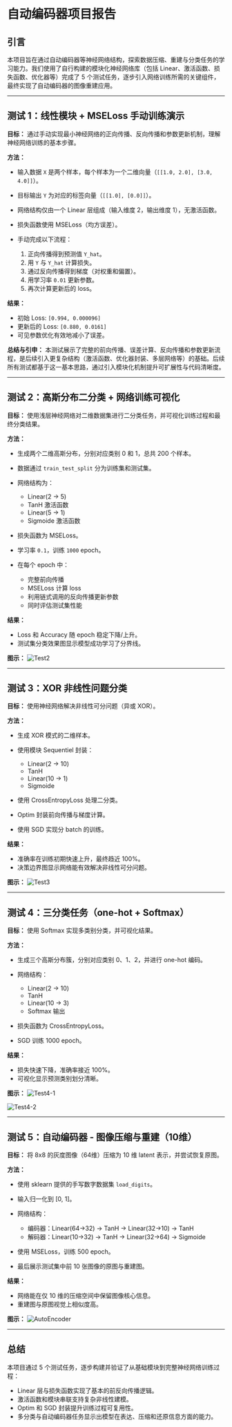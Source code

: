 # 自动编码器项目报告

## 引言

本项目旨在通过自动编码器等神经网络结构，探索数据压缩、重建与分类任务的学习能力。我们使用了自行构建的模块化神经网络库（包括 Linear、激活函数、损失函数、优化器等）完成了 5 个测试任务，逐步引入网络训练所需的关键组件，最终实现了自动编码器的图像重建应用。

---

## 测试 1：线性模块 + MSELoss 手动训练演示

**目标：**
通过手动实现最小神经网络的正向传播、反向传播和参数更新机制，理解神经网络训练的基本步骤。

**方法：**

* 输入数据 `X` 是两个样本，每个样本为一个二维向量（`[[1.0, 2.0], [3.0, 4.0]]`）。
* 目标输出 `Y` 为对应的标签向量（`[[1.0], [0.0]]`）。
* 网络结构仅由一个 Linear 层组成（输入维度 2，输出维度 1），无激活函数。
* 损失函数使用 MSELoss（均方误差）。
* 手动完成以下流程：

  1. 正向传播得到预测值 `Y_hat`。
  2. 用 `Y` 与 `Y_hat` 计算损失。
  3. 通过反向传播得到梯度（对权重和偏置）。
  4. 用学习率 `0.01` 更新参数。
  5. 再次计算更新后的 loss。

**结果：**

* 初始 Loss: `[0.994, 0.000096]`
* 更新后的 Loss: `[0.880, 0.0161]`
* 可见参数优化有效地减小了误差。

**总结与引申：**
本测试展示了完整的前向传播、误差计算、反向传播和参数更新流程，是后续引入更复杂结构（激活函数、优化器封装、多层网络等）的基础。后续所有测试都基于这一基本思路，通过引入模块化机制提升可扩展性与代码清晰度。

---

## 测试 2：高斯分布二分类 + 网络训练可视化

**目标：** 使用浅层神经网络对二维数据集进行二分类任务，并可视化训练过程和最终分类结果。

**方法：**

* 生成两个二维高斯分布，分别对应类别 0 和 1，总共 200 个样本。
* 数据通过 `train_test_split` 分为训练集和测试集。
* 网络结构为：

  * Linear(2 → 5)
  * TanH 激活函数
  * Linear(5 → 1)
  * Sigmoide 激活函数
* 损失函数为 MSELoss。
* 学习率 `0.1`，训练 `1000` epoch。
* 在每个 epoch 中：

  * 完整前向传播
  * MSELoss 计算 loss
  * 利用链式调用的反向传播更新参数
  * 同时评估测试集性能

**结果：**

* Loss 和 Accuracy 随 epoch 稳定下降/上升。
* 测试集分类效果图显示模型成功学习了分界线。

**图示：**
![Test2](test2.png)

---

## 测试 3：XOR 非线性问题分类

**目标：** 使用神经网络解决非线性可分问题（异或 XOR）。

**方法：**

* 生成 XOR 模式的二维样本。
* 使用模块 Sequentiel 封装：

  * Linear(2 → 10)
  * TanH
  * Linear(10 → 1)
  * Sigmoide
* 使用 CrossEntropyLoss 处理二分类。
* Optim 封装前向传播与梯度计算。
* 使用 SGD 实现分 batch 的训练。

**结果：**

* 准确率在训练初期快速上升，最终趋近 100%。
* 决策边界图显示网络能有效解决非线性可分问题。

**图示：**
![Test3](test3.png)

---

## 测试 4：三分类任务（one-hot + Softmax）

**目标：** 使用 Softmax 实现多类别分类，并可视化结果。

**方法：**

* 生成三个高斯分布簇，分别对应类别 0、1、2，并进行 one-hot 编码。
* 网络结构：

  * Linear(2 → 10)
  * TanH
  * Linear(10 → 3)
  * Softmax 输出
* 损失函数为 CrossEntropyLoss。
* SGD 训练 1000 epoch。

**结果：**

* 损失快速下降，准确率接近 100%。
* 可视化显示预测类别划分清晰。

**图示：**
![Test4-1](test4_1.png)

![Test4-2](test4_2.png)

---

## 测试 5：自动编码器 - 图像压缩与重建（10维）

**目标：** 将 8x8 的灰度图像（64维）压缩为 10 维 latent 表示，并尝试恢复原图。

**方法：**

* 使用 sklearn 提供的手写数字数据集 `load_digits`。
* 输入归一化到 \[0, 1]。
* 网络结构：

  * 编码器：Linear(64→32) → TanH → Linear(32→10) → TanH
  * 解码器：Linear(10→32) → TanH → Linear(32→64) → Sigmoide
* 使用 MSELoss，训练 500 epoch。
* 最后展示测试集中前 10 张图像的原图与重建图。

**结果：**

* 网络能在仅 10 维的压缩空间中保留图像核心信息。
* 重建图与原图视觉上相似度高。

**图示：**
![AutoEncoder](autoencoder.png)

---

## 总结

本项目通过 5 个测试任务，逐步构建并验证了从基础模块到完整神经网络训练过程：

* Linear 层与损失函数实现了基本的前反向传播逻辑。
* 激活函数和模块串联支持复杂非线性建模。
* Optim 和 SGD 封装提升训练过程可复用性。
* 多分类与自动编码器任务显示出模型在表达、压缩和还原信息方面的能力。
